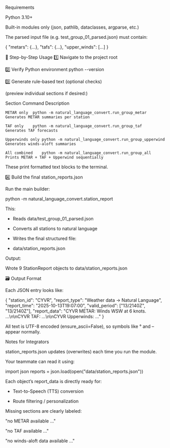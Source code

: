 Requirements

Python 3.10+

Built-in modules only (json, pathlib, dataclasses, argparse, etc.)

The parsed input file (e.g. test_group_01_parsed.json) must contain:

{
  "metars": {...},
  "tafs": {...},
  "upper_winds": [...]
}

🧩 Step-by-Step Usage
1️⃣ Navigate to the project root

2️⃣ Verify Python environment
python --version

3️⃣ Generate rule-based text (optional checks)

(preview individual sections if desired:)

Section	Command	Description

    METAR only	python -m natural_language_convert.run_group_metar	Generates METAR summaries per station

    TAF only	python -m natural_language_convert.run_group_taf	Generates TAF forecasts

    Upperwinds only	python -m natural_language_convert.run_group_upperwind	Generates winds-aloft summaries

    All combined	python -m natural_language_convert.run_group_all	Prints METAR + TAF + Upperwind sequentially

These print formatted text blocks to the terminal.

4️⃣ Build the final station_reports.json


Run the main builder:

python -m natural_language_convert.station_report


This:

- Reads data/test_group_01_parsed.json

- Converts all stations to natural language

- Writes the final structured file:

- data/station_reports.json


Output:

Wrote 9 StationReport objects to data/station_reports.json

🗃️ Output Format

Each JSON entry looks like:

{
  "station_id": "CYVR",
  "report_type": "Weather data -> Natural Language",
  "report_time": "2025-10-13T19:07:00",
  "valid_period": ["13/2140Z", "13/2140Z"],
  "report_data": "CYVR METAR: Winds WSW at 6 knots. ...\n\nCYVR TAF: ...\n\nCYVR Upperwinds: ..."
}

All text is UTF-8 encoded (ensure_ascii=False), so symbols like ° and – appear normally.


Notes for Integrators

station_reports.json updates (overwrites) each time you run the module.

Your teammate can read it using:

import json
reports = json.load(open("data/station_reports.json"))


Each object’s report_data is directly ready for:

- Text-to-Speech (TTS) conversion

- Route filtering / personalization


Missing sections are clearly labeled:

"no METAR available ..."

"no TAF available ..."

"no winds-aloft data available ..."